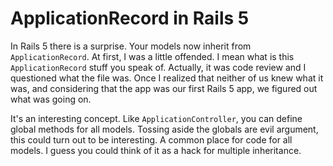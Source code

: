 # ApplicationRecord in Rails 5


In Rails 5 there is a surprise. Your models now inherit from `ApplicationRecord`. At first, I was a little offended. I mean what is this `ApplicationRecord` stuff you speak of. Actually, it was code review and I questioned what the file was. Once I realized that neither of us knew what it was, and considering that the app was our first Rails 5 app, we figured out what was going on.

It's an interesting concept. Like `ApplicationController`, you can define global methods for all models. Tossing aside the globals are evil argument, this could turn out to be interesting. A common place for code for all models. I guess you could think of it as a hack for multiple inheritance.